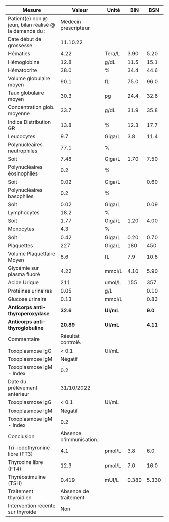 |                        Mesure                        |         Valeur        |  Unité  | BIN |   BSN  |
|------------------------------------------------------|-----------------------|---------|-----|--------|
|Patient(e) non @ jeun, bilan réalisé @ la demande du :|  Médecin prescripteur |         |     |        |
|                Date début de grossesse               |        11.10.22       |         |     |        |
|                       Hématies                       |          4.22         |  Tera/L | 3.90|  5.20  |
|                      Hémoglobine                     |          12.8         |   g/dL  | 11.5|  15.1  |
|                      Hématocrite                     |          38.0         |    %    | 34.4|  44.6  |
|                Volume globulaire moyen               |          90.1         |    fL   | 75.0|  96.0  |
|                 Taux globulaire moyen                |          30.3         |    pg   | 24.4|  32.6  |
|              Concentration glob. moyenne             |          33.7         |   g/dL  | 31.9|  35.8  |
|                Indice Distribution GR                |          13.8         |    %    | 12.3|  17.7  |
|                      Leucocytes                      |          9.7          |  Giga/L | 3.8 |  11.4  |
|              Polynucléaires neutrophiles             |          77.1         |    %    |     |        |
|                         Soit                         |          7.48         |  Giga/L | 1.70|  7.50  |
|              Polynucléaires éosinophiles             |          0.2          |    %    |     |        |
|                         Soit                         |          0.02         |  Giga/L |     |  0.60  |
|               Polynucléaires basophiles              |          0.2          |    %    |     |        |
|                         Soit                         |          0.02         |  Giga/L |     |  0.09  |
|                      Lymphocytes                     |          18.2         |    %    |     |        |
|                         Soit                         |          1.77         |  Giga/L | 1.20|  4.00  |
|                       Monocytes                      |          4.3          |    %    |     |        |
|                         Soit                         |          0.42         |  Giga/L | 0.20|  0.70  |
|                      Plaquettes                      |          227          |  Giga/L | 180 |   450  |
|               Volume Plaquettaire Moyen              |          8.6          |    fL   | 7.9 |  10.8  |
|              Glycémie sur plasma fluoré              |          4.22         |  mmol/L | 4.10|  5.90  |
|                     Acide Urique                     |          211          |  umol/L | 155 |   357  |
|                  Protéines urinaires                 |          0.05         |   g/L   |     |  0.10  |
|                   Glucose urinaire                   |          0.13         |  mmol/L |     |  0.83  |
|          **Anticorps anti-thyroperoxydase**          |        **32.6**       |**UI/mL**|     | **9.0**|
|           **Anticorps anti-thyroglobuline**          |       **20.89**       |**UI/mL**|     |**4.11**|
|                      Commentaire                     |   Résultat controlé.  |         |     |        |
|                   Toxoplasmose IgG                   |         < 0.1         |  UI/mL  |     |        |
|                   Toxoplasmose IgM                   |        Négatif        |         |     |        |
|               Toxoplasmose IgM - Index               |          0.2          |         |     |        |
|             Date du prélèvement antérieur            |       31/10/2022      |         |     |        |
|                   Toxoplasmose IgG                   |         < 0.1         |  UI/mL  |     |        |
|                   Toxoplasmose IgM                   |        Négatif        |         |     |        |
|               Toxoplasmose IgM - Index               |          0.2          |         |     |        |
|                      Conclusion                      |Absence d'immunisation.|         |     |        |
|             Tri-iodothyronine libre (FT3)            |          4.1          |  pmol/L | 3.8 |   6.0  |
|                 Thyroxine libre (FT4)                |          12.3         |  pmol/L | 7.0 |  16.0  |
|                 Thyréostimuline (TSH)                |         0.419         |  mUI/L  |0.380|  5.330 |
|                 Traitement thyroidien                | Absence de traitement |         |     |        |
|           Intervention récente sur thyroide          |          Non          |         |     |        |